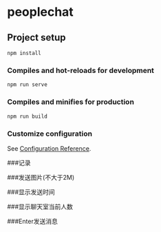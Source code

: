 # peoplechat

## Project setup
```
npm install
```

### Compiles and hot-reloads for development
```
npm run serve
```

### Compiles and minifies for production
```
npm run build
```

### Customize configuration
See [Configuration Reference](https://cli.vuejs.org/config/).

###记录 

###发送图片(不大于2M)

###显示发送时间

###显示聊天室当前人数

###Enter发送消息
